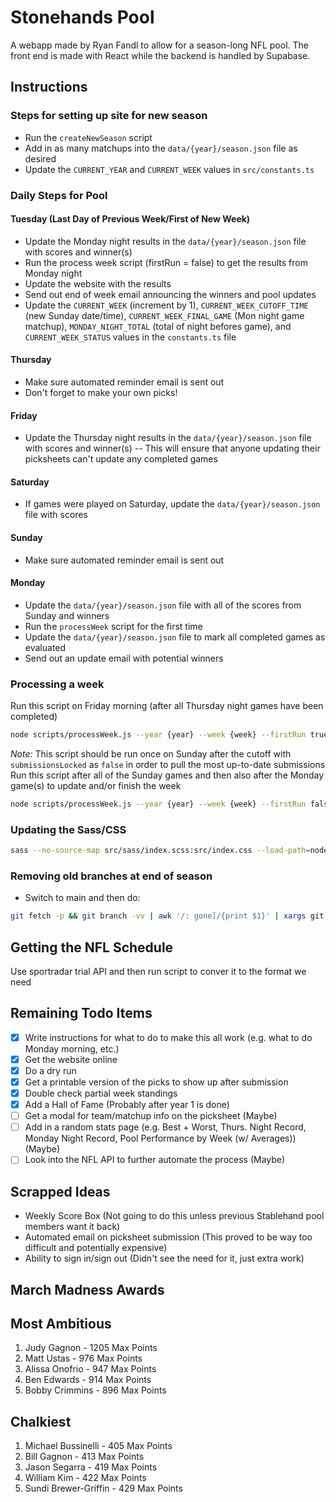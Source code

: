 # Stonehands Pool

A webapp made by Ryan Fandl to allow for a season-long NFL pool. The front end is made with React while the backend is handled by Supabase.

## Instructions

### Steps for setting up site for new season

- Run the `createNewSeason` script
- Add in as many matchups into the `data/{year}/season.json` file as desired
- Update the `CURRENT_YEAR` and `CURRENT_WEEK` values in `src/constants.ts`

### Daily Steps for Pool

#### Tuesday (Last Day of Previous Week/First of New Week)

- Update the Monday night results in the `data/{year}/season.json` file with scores and winner(s)
- Run the process week script (firstRun = false) to get the results from Monday night
- Update the website with the results
- Send out end of week email announcing the winners and pool updates
- Update the `CURRENT_WEEK` (increment by 1), `CURRENT_WEEK_CUTOFF_TIME` (new Sunday date/time), `CURRENT_WEEK_FINAL_GAME` (Mon night game matchup), `MONDAY_NIGHT_TOTAL` (total of night befores game), and `CURRENT_WEEK_STATUS` values in the `constants.ts` file

#### Thursday

- Make sure automated reminder email is sent out
- Don't forget to make your own picks!

#### Friday

- Update the Thursday night results in the `data/{year}/season.json` file with scores and winner(s)
  -- This will ensure that anyone updating their picksheets can't update any completed games

#### Saturday

- If games were played on Saturday, update the `data/{year}/season.json` file with scores

#### Sunday

- Make sure automated reminder email is sent out

#### Monday

- Update the `data/{year}/season.json` file with all of the scores from Sunday and winners
- Run the `processWeek` script for the first time
- Update the `data/{year}/season.json` file to mark all completed games as evaluated
- Send out an update email with potential winners

### Processing a week

Run this script on Friday morning (after all Thursday night games have been completed)

```sh
node scripts/processWeek.js --year {year} --week {week} --firstRun true --submissionsLocked false
```

_Note:_ This script should be run once on Sunday after the cutoff with `submissionsLocked` as `false` in order to pull the most up-to-date submissions
Run this script after all of the Sunday games and then also after the Monday game(s) to update and/or finish the week

```sh
node scripts/processWeek.js --year {year} --week {week} --firstRun false --submissionsLocked true
```

### Updating the Sass/CSS

```sh
sass --no-source-map src/sass/index.scss:src/index.css --load-path=node_modules
```

### Removing old branches at end of season

- Switch to main and then do:

```sh
git fetch -p && git branch -vv | awk '/: gone]/{print $1}' | xargs git branch -d
```

## Getting the NFL Schedule

Use sportradar trial API and then run script to conver it to the format we need

## Remaining Todo Items

- [x] Write instructions for what to do to make this all work (e.g. what to do Monday morning, etc.)
- [x] Get the website online
- [x] Do a dry run
- [x] Get a printable version of the picks to show up after submission
- [x] Double check partial week standings
- [x] Add a Hall of Fame (Probably after year 1 is done)
- [ ] Get a modal for team/matchup info on the picksheet (Maybe)
- [ ] Add in a random stats page (e.g. Best + Worst, Thurs. Night Record, Monday Night Record, Pool Performance by Week (w/ Averages)) (Maybe)
- [ ] Look into the NFL API to further automate the process (Maybe)

## Scrapped Ideas

- Weekly Score Box (Not going to do this unless previous Stablehand pool members want it back)
- Automated email on picksheet submission (This proved to be way too difficult and potentially expensive)
- Ability to sign in/sign out (Didn't see the need for it, just extra work)

## March Madness Awards

## Most Ambitious

1. Judy Gagnon - 1205 Max Points
2. Matt Ustas - 976 Max Points
3. Alissa Onofrio - 947 Max Points
4. Ben Edwards - 914 Max Points
5. Bobby Crimmins - 896 Max Points

## Chalkiest

1. Michael Bussinelli - 405 Max Points
2. Bill Gagnon - 413 Max Points
3. Jason Segarra - 419 Max Points
4. William Kim - 422 Max Points
5. Sundi Brewer-Griffin - 429 Max Points
